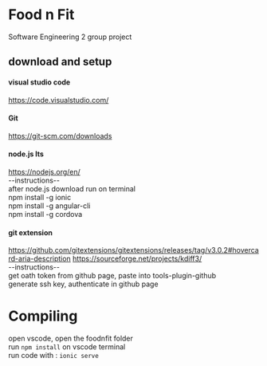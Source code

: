 # Food n Fit
Software Engineering 2 group project
## download and setup

#### visual studio code  
https://code.visualstudio.com/

#### Git
https://git-scm.com/downloads

#### node.js lts
https://nodejs.org/en/  
--instructions--  
after node.js download run on terminal </br>
npm install -g ionic  
npm install -g angular-cli  
npm install -g cordova

#### git extension
https://github.com/gitextensions/gitextensions/releases/tag/v3.0.2#hovercard-aria-description
https://sourceforge.net/projects/kdiff3/  
--instructions--  
get oath token from github page, paste into tools-plugin-github</br>
generate ssh key, authenticate in github page

# Compiling  
open vscode, open the foodnfit folder </br>
run `npm install` on vscode terminal</br>
run code with : `ionic serve`

